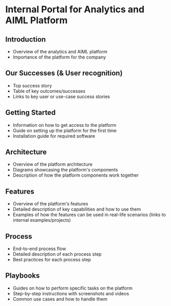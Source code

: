 # Internal Portal for Analytics and AIML Platform

## Introduction
- Overview of the analytics and AIML platform
- Importance of the platform for the company


## Our Successes (& User recognition)
- Top success story
- Table of key outcomes/successes
- Links to key user or use-case success stories

## Getting Started
- Information on how to get access to the platform
- Guide on setting up the platform for the first time
- Installation guide for required software

## Architecture
- Overview of the platform architecture
- Diagrams showcasing the platform's components
- Description of how the platform components work together

## Features
- Overview of the platform's features
- Detailed description of key capabilities and how to use them
- Examples of how the features can be used in real-life scenarios (links to internal examples/projects)

## Process
- End-to-end process flow
- Detailed description of each process step
- Best practices for each process step

## Playbooks
- Guides on how to perform specific tasks on the platform
- Step-by-step instructions with screenshots and videos
- Common use cases and how to handle them
